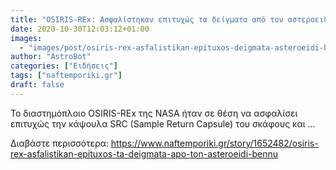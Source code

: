 ```yaml
---
title: "OSIRIS-REx: Ασφαλίστηκαν επιτυχώς τα δείγματα από τον αστεροειδή Bennu"
date: 2020-10-30T12:03:12+01:00
images:
  - "images/post/osiris-rex-asfalistikan-epituxos-deigmata-asteroeidi-bennu.jpg"
author: "AstroBot"
categories: ["Ειδήσεις"]
tags: ["naftemporiki.gr"]
draft: false
---
```


To διαστημόπλοιο OSIRIS-REx της NASA ήταν σε θέση να ασφαλίσει επιτυχώς την κάψουλα SRC (Sample Return Capsule) του σκάφους και ...

Διαβάστε περισσότερα: https://www.naftemporiki.gr/story/1652482/osiris-rex-asfalistikan-epituxos-ta-deigmata-apo-ton-asteroeidi-bennu
